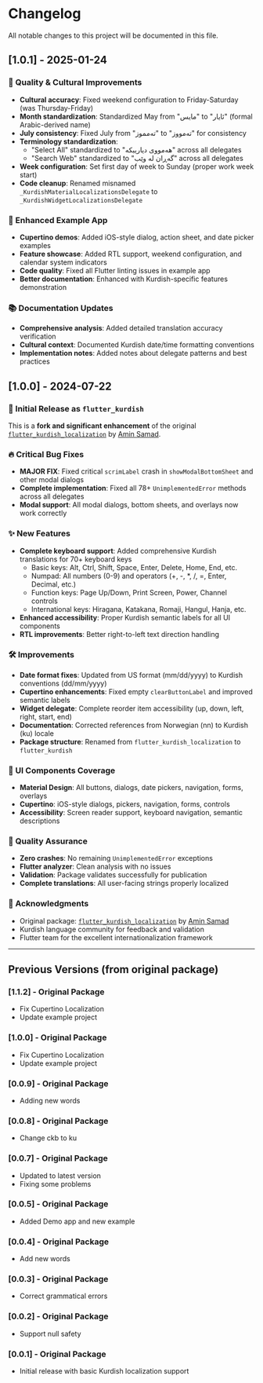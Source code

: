 # Changelog

All notable changes to this project will be documented in this file.

## [1.0.1] - 2025-01-24

### 🔧 Quality & Cultural Improvements
- **Cultural accuracy**: Fixed weekend configuration to Friday-Saturday (was Thursday-Friday)
- **Month standardization**: Standardized May from "مایس" to "ئایار" (formal Arabic-derived name)
- **July consistency**: Fixed July from "تەمموز" to "تەمووز" for consistency
- **Terminology standardization**: 
  - "Select All" standardized to "هەمووی دیاریبکە" across all delegates
  - "Search Web" standardized to "گەڕان لە وێب" across all delegates
- **Week configuration**: Set first day of week to Sunday (proper work week start)
- **Code cleanup**: Renamed misnamed `_KurdishMaterialLocalizationsDelegate` to `_KurdishWidgetLocalizationsDelegate`

### 📱 Enhanced Example App
- **Cupertino demos**: Added iOS-style dialog, action sheet, and date picker examples
- **Feature showcase**: Added RTL support, weekend configuration, and calendar system indicators
- **Code quality**: Fixed all Flutter linting issues in example app
- **Better documentation**: Enhanced with Kurdish-specific features demonstration

### 📚 Documentation Updates
- **Comprehensive analysis**: Added detailed translation accuracy verification
- **Cultural context**: Documented Kurdish date/time formatting conventions
- **Implementation notes**: Added notes about delegate patterns and best practices

## [1.0.0] - 2024-07-22

### 🎉 Initial Release as `flutter_kurdish`

This is a **fork and significant enhancement** of the original [`flutter_kurdish_localization`](https://pub.dev/packages/flutter_kurdish_localization) by [Amin Samad](https://github.com/aminsamad).

### 🔥 Critical Bug Fixes
- **MAJOR FIX**: Fixed critical `scrimLabel` crash in `showModalBottomSheet` and other modal dialogs
- **Complete implementation**: Fixed all 78+ `UnimplementedError` methods across all delegates
- **Modal support**: All modal dialogs, bottom sheets, and overlays now work correctly

### ✨ New Features
- **Complete keyboard support**: Added comprehensive Kurdish translations for 70+ keyboard keys
  - Basic keys: Alt, Ctrl, Shift, Space, Enter, Delete, Home, End, etc.
  - Numpad: All numbers (0-9) and operators (+, -, *, /, =, Enter, Decimal, etc.)
  - Function keys: Page Up/Down, Print Screen, Power, Channel controls
  - International keys: Hiragana, Katakana, Romaji, Hangul, Hanja, etc.
- **Enhanced accessibility**: Proper Kurdish semantic labels for all UI components
- **RTL improvements**: Better right-to-left text direction handling

### 🛠️ Improvements
- **Date format fixes**: Updated from US format (mm/dd/yyyy) to Kurdish conventions (dd/mm/yyyy)
- **Cupertino enhancements**: Fixed empty `clearButtonLabel` and improved semantic labels
- **Widget delegate**: Complete reorder item accessibility (up, down, left, right, start, end)
- **Documentation**: Corrected references from Norwegian (nn) to Kurdish (ku) locale
- **Package structure**: Renamed from `flutter_kurdish_localization` to `flutter_kurdish`

### 📱 UI Components Coverage
- **Material Design**: All buttons, dialogs, date pickers, navigation, forms, overlays
- **Cupertino**: iOS-style dialogs, pickers, navigation, forms, controls
- **Accessibility**: Screen reader support, keyboard navigation, semantic descriptions

### 🎯 Quality Assurance
- **Zero crashes**: No remaining `UnimplementedError` exceptions
- **Flutter analyzer**: Clean analysis with no issues
- **Validation**: Package validates successfully for publication
- **Complete translations**: All user-facing strings properly localized

### 🙏 Acknowledgments
- Original package: [`flutter_kurdish_localization`](https://pub.dev/packages/flutter_kurdish_localization) by [Amin Samad](https://github.com/aminsamad)
- Kurdish language community for feedback and validation
- Flutter team for the excellent internationalization framework

---

## Previous Versions (from original package)

### [1.1.2] - Original Package
- Fix Cupertino Localization
- Update example project

### [1.0.0] - Original Package
- Fix Cupertino Localization  
- Update example project

### [0.0.9] - Original Package
- Adding new words

### [0.0.8] - Original Package
- Change ckb to ku

### [0.0.7] - Original Package
- Updated to latest version 
- Fixing some problems

### [0.0.5] - Original Package
- Added Demo app and new example

### [0.0.4] - Original Package
- Add new words

### [0.0.3] - Original Package
- Correct grammatical errors

### [0.0.2] - Original Package
- Support null safety

### [0.0.1] - Original Package
- Initial release with basic Kurdish localization support